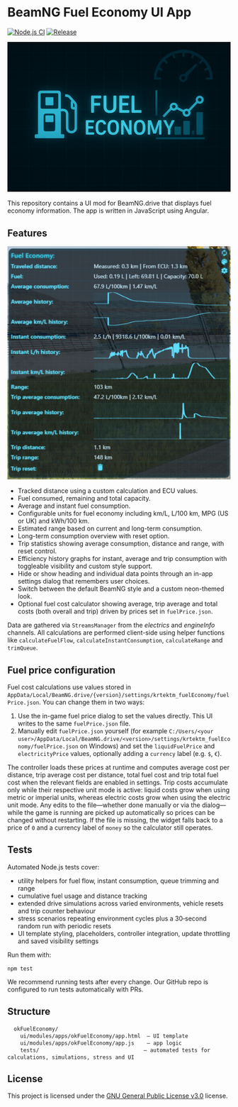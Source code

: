 # BeamNG Fuel Economy UI App

[![Node.js CI](https://github.com/KRtkovo-eu-AI/BeamNG_Fuel_Economy_mod/actions/workflows/node.js.yml/badge.svg)](https://github.com/KRtkovo-eu-AI/BeamNG_Fuel_Economy_mod/actions/workflows/node.js.yml) [![Release](https://img.shields.io/github/v/tag/KRtkovo-eu-AI/BeamNG_Fuel_Economy_mod?sort=semver&label=version)](https://github.com/KRtkovo-eu-AI/BeamNG_Fuel_Economy_mod/tags)

![Fuel Economy](https://raw.githubusercontent.com/KRtkovo-eu-AI/BeamNG_Fuel_Economy_mod/refs/heads/main/okFuelEconomy/ui/modules/apps/okFuelEconomy/app.png "Fuel Economy")

This repository contains a UI mod for BeamNG.drive that displays fuel economy information. The app is written in JavaScript using Angular.

## Features

![Fuel Economy screenshot](https://raw.githubusercontent.com/KRtkovo-eu-AI/BeamNG_Fuel_Economy_mod/refs/heads/main/img/preview.png "Fuel Economy screenshot")

- Tracked distance using a custom calculation and ECU values.
- Fuel consumed, remaining and total capacity.
- Average and instant fuel consumption.
- Configurable units for fuel economy including km/L, L/100 km, MPG (US or UK) and kWh/100 km.
- Estimated range based on current and long-term consumption.
- Long-term consumption overview with reset option.
- Trip statistics showing average consumption, distance and range, with reset control.
- Efficiency history graphs for instant, average and trip consumption with toggleable visibility and custom style support.
- Hide or show heading and individual data points through an in-app settings dialog that remembers user choices.
- Switch between the default BeamNG style and a custom neon-themed look.
- Optional fuel cost calculator showing average, trip average and total costs (both overall and trip) driven by prices set in `fuelPrice.json`.

Data are gathered via `StreamsManager` from the *electrics* and *engineInfo* channels. All calculations are performed client-side using helper functions like `calculateFuelFlow`, `calculateInstantConsumption`, `calculateRange` and `trimQueue`.

## Fuel price configuration

Fuel cost calculations use values stored in `AppData/Local/BeamNG.drive/{version}/settings/krtektm_fuelEconomy/fuelPrice.json`. You can change them in two ways:

1. Use the in-game fuel price dialog to set the values directly. This UI writes to the same `fuelPrice.json` file.
2. Manually edit `fuelPrice.json` yourself (for example `C:/Users/<your user>/AppData/Local/BeamNG.drive/<version>/settings/krtektm_fuelEconomy/fuelPrice.json` on Windows) and set the `liquidFuelPrice` and `electricityPrice` values, optionally adding a `currency` label (e.g. `$`, `€`).

The controller loads these prices at runtime and computes average cost per distance, trip average cost per distance, total fuel cost and trip total fuel cost when the relevant fields are enabled in settings.
Trip costs accumulate only while their respective unit mode is active: liquid costs grow when using metric or imperial units, whereas electric costs grow when using the electric unit mode.
Any edits to the file—whether done manually or via the dialog—while the game is running are picked up automatically so prices can be changed without restarting.
If the file is missing, the widget falls back to a price of `0` and a currency label of `money` so the calculator still operates.

## Tests

Automated Node.js tests cover:

- utility helpers for fuel flow, instant consumption, queue trimming and range
- cumulative fuel usage and distance tracking
- extended drive simulations across varied environments, vehicle resets and trip counter behaviour
- stress scenarios repeating environment cycles plus a 30‑second random run with periodic resets
- UI template styling, placeholders, controller integration, update throttling and saved visibility settings

Run them with:

```
npm test
```

We recommend running tests after every change. Our GitHub repo is configured to run tests automatically with PRs.

## Structure

```
  okFuelEconomy/
    ui/modules/apps/okFuelEconomy/app.html  – UI template
    ui/modules/apps/okFuelEconomy/app.js    – app logic
    tests/                                 – automated tests for calculations, simulations, stress and UI
```

## License

This project is licensed under the [GNU General Public License v3.0](LICENSE) license.

